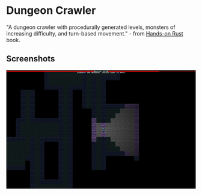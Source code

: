 # Dungeon Crawler

"A dungeon crawler with procedurally generated levels, monsters of increasing difficulty,
and turn-based movement." - from [Hands-on Rust](https://pragprog.com/titles/hwrust/hands-on-rust/) book.

## Screenshots

![screenshot.png](docs/screenshot.png)
